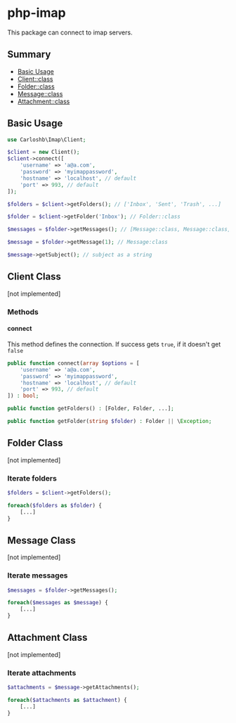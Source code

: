 
# php-imap  
  
This package can connect to imap servers.  
  
## Summary  
  
- [Basic Usage](#basic-usage)  
- [Client::class](#client-class)  
- [Folder::class](#folder-class)  
- [Message::class](#message-class)  
- [Attachment::class](#attachment-class)  
  
## Basic Usage
```php
use Carloshb\Imap\Client;

$client = new Client();
$client->connect([
	'username' => 'a@a.com',
	'password' => 'myimappassword',
	'hostname' => 'localhost', // default
	'port' => 993, // default
]);

$folders = $client->getFolders(); // ['Inbox', 'Sent', 'Trash', ...]

$folder = $client->getFolder('Inbox'); // Folder::class

$messages = $folder->getMessages(); // [Message::class, Message::class, ...]

$message = $folder->getMessage(1); // Message:class

$message->getSubject(); // subject as a string
```
  
## Client Class
[not implemented] 

### Methods
#### connect
This method defines the connection. If success gets `true`, if it doesn't get `false`
```php
public function connect(array $options = [
	'username' => 'a@a.com',
	'password' => 'myimappassword',
	'hostname' => 'localhost', // default
	'port' => 993, // default
]) : bool;
```

```php
public function getFolders() : [Folder, Folder, ...];
```

```php
public function getFolder(string $folder) : Folder || \Exception;
```

## Folder Class
[not implemented] 

### Iterate folders
```php
$folders = $client->getFolders();

foreach($folders as $folder) {
	[...]
}
```
  
## Message Class
[not implemented] 

### Iterate messages

```php
$messages = $folder->getMessages();

foreach($messages as $message) {
	[...]
}
```
  
## Attachment Class
[not implemented]

### Iterate attachments

```php
$attachments = $message->getAttachments();

foreach($attachments as $attachment) {
	[...]
}
```